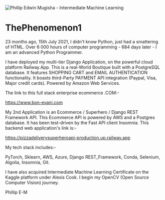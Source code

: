 ![Phillip Edwin Mugisha - Intermediate Machine Learning](https://user-images.githubusercontent.com/96743401/228430592-a377e017-2ef0-4947-94cb-5f36ffd35e50.png)
# ThePhenomenon1

23 months ago, 15th July 2021, I didn't know Python, just had a smattering of HTML.
Over 6 000 hours of computer programming - 684 days later - I am an advanced Python Programmer.

I have deployed my multi-tier Django Application, on the powerful cloud platform Railway.App. 
This is a real-World Boutique built with a PostgreSQL database. It features SHOPPING CART and EMAIL AUTHENTICATION functionality.
It boasts third-Party PAYMENT API integration (Paypal, Visa, Major credit cards). Powered by Amazon Web Services.

The link to this full stack enterprise ecommerce .COM:-

https://www.bon-evani.com


My 2nd Application is an Ecommerce / Superhero / Django REST Framework API. 
This Ecommerce API is powered by AWS and a Postgres database. It has been test-driven by the Fast API client Insomnia.
This backend web application's link is:-

https://pizzadeliverysuperheroapi-production.up.railway.app

My tech stack includes:-

PyTorch,
Sklearn,
AWS,
Azure,
Django REST_Framework,
Conda,
Selenium,
Algolia,
Insomnia,
Git.

I have also acquired Intermediate Machine Learning Certificate on the Kaggle platform under Alexis Cook. I begin my OpenCV (Open Source Computer Vision) journey.

Phillip E-M
